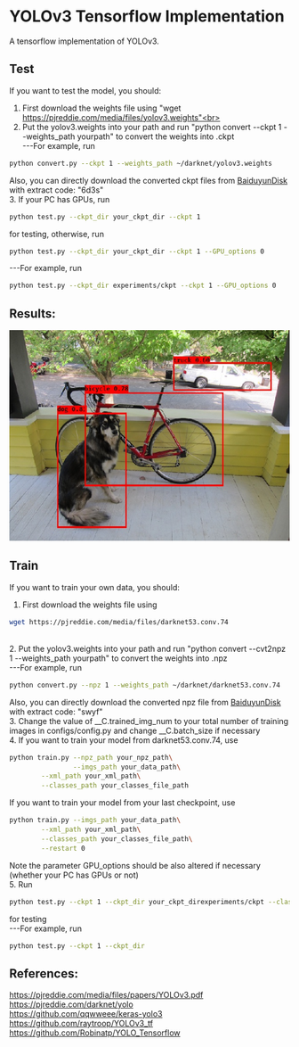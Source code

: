 # YOLOv3 Tensorflow Implementation
A tensorflow implementation of YOLOv3.


## Test
If you want to test the model, you should:

1. First download the weights file using "wget https://pjreddie.com/media/files/yolov3.weights"<br>
2. Put the yolov3.weights into your path and run "python convert --ckpt 1 --weights_path yourpath" to convert the weights into .ckpt  <br>        ---For example, run
```Bash
python convert.py --ckpt 1 --weights_path ~/darknet/yolov3.weights
```
Also, you can directly download the converted ckpt files from [BaiduyunDisk](https://pan.baidu.com/s/1mBxcNwFZW-JEOZOiu73JfA) with extract code: "6d3s"<br>
3. If your PC has GPUs, run
```Bash
python test.py --ckpt_dir your_ckpt_dir --ckpt 1
```
for testing, otherwise, run
```Bash
python test.py --ckpt_dir your_ckpt_dir --ckpt 1 --GPU_options 0
```
---For example, run
```Bash
python test.py --ckpt_dir experiments/ckpt --ckpt 1 --GPU_options 0
```

## Results:
![](https://github.com/csjiangwm/YOLOv3-tensorflow/blob/master/prediction.jpg) 

## Train
If you want to train your own data, you should:

1. First download the weights file using 
```Bash
wget https://pjreddie.com/media/files/darknet53.conv.74
``` 
<br>
2. Put the yolov3.weights into your path and run "python convert --cvt2npz 1 --weights_path yourpath" to convert the weights into .npz <br>        ---For example, run 

```Bash
python convert.py --npz 1 --weights_path ~/darknet/darknet53.conv.74
```

Also, you can directly download the converted npz file from [BaiduyunDisk](https://pan.baidu.com/s/13u38HIclp0iPoP1JVmZYsQ) with extract code: "swyf" <br>
3. Change the value of __C.trained_img_num to your total number of training images in configs/config.py and change __C.batch_size if necessary <br>
4. If you want to train your model from darknet53.conv.74, use <br>
```Bash
python train.py --npz_path your_npz_path\
                --imgs_path your_data_path\
		--xml_path your_xml_path\
		--classes_path your_classes_file_path
```
										
   If you want to train your model from your last checkpoint, use <br>
```Bash
python train.py --imgs_path your_data_path\
		--xml_path your_xml_path\
		--classes_path your_classes_file_path\
		--restart 0
```
   Note the parameter GPU_options should be also altered if necessary (whether your PC has GPUs or not) <br>
5. Run
```Bash
python test.py --ckpt 1 --ckpt_dir your_ckpt_direxperiments/ckpt --classes_path your_classes_file_path
```
 for testing <br>        ---For example, run
```Bash
python test.py --ckpt 1 --ckpt_dir
```

## References:
https://pjreddie.com/media/files/papers/YOLOv3.pdf <br>
https://pjreddie.com/darknet/yolo <br>
https://github.com/qqwweee/keras-yolo3 <br>
https://github.com/raytroop/YOLOv3_tf <br>
https://github.com/Robinatp/YOLO_Tensorflow
